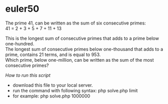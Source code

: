 # euler50
The prime 41, can be written as the sum of six consecutive primes:  
41 = 2 + 3 + 5 + 7 + 11 + 13 

This is the longest sum of consecutive primes that adds to a prime below one-hundred.  
The longest sum of consecutive primes below one-thousand that adds to a prime, contains 21 terms, and is equal to 953.  
Which prime, below one-million, can be written as the sum of the most consecutive primes?

*How to run this script*
- download this file to your local server. 
- run the command with following syntax: php solve.php limit
- for example: php solve.php 1000000

